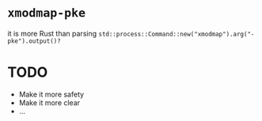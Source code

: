 # `xmodmap-pke`
it is more Rust than parsing `std::process::Command::new("xmodmap").arg("-pke").output()?`

# TODO
* Make it more safety
* Make it more clear
* ...
